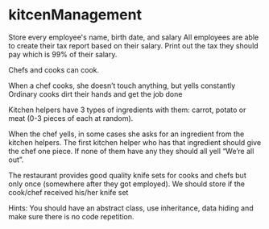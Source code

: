 # kitcenManagement

Store every employee's name, birth date, and salary
All employees are able to create their tax report based on their salary. Print out the tax they should pay which is 99% of their salary.

Chefs and cooks can cook.

When a chef cooks, she doesn’t touch anything, but yells constantly
Ordinary cooks dirt their hands and get the job done

Kitchen helpers have 3 types of ingredients with them: carrot, potato or meat (0-3 pieces of each at random).

When the chef yells, in some cases she asks for an ingredient from the kitchen helpers. The first kitchen helper who has that ingredient should give the chef one piece. If none of them have any they should all yell “We’re all out”.

The restaurant provides good quality knife sets for cooks and chefs but only once (somewhere after they got employed). We should store if the cook/chef received his/her knife set

Hints: You should have an abstract class, use inheritance, data hiding and make sure there is no code repetition.
